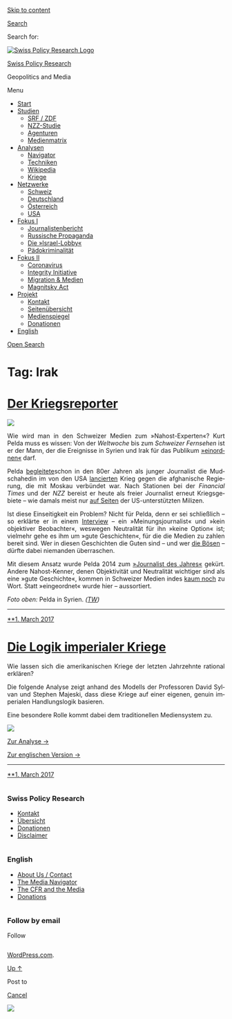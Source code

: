 [Skip to
content](#content)

[](https://swprs.org/)

<div class="cover">

</div>

[Search](#search-container)

<div id="search-container" class="header-search-block bg-graphite hidden">

<span class="screen-reader-text">Search for:</span>

</div>

<div class="header-inner section-inner">

[![Swiss Policy Research
Logo](https://swprs.files.wordpress.com/2020/05/swiss-policy-research-logo-300.png)](https://swprs.org/)

[Swiss Policy Research](https://swprs.org/)

Geopolitics and
    Media

</div>

<div class="navigation section no-padding bg-dark">

Menu

<div class="main-navigation">

  - <span id="menu-item-4374">[Start](https://swprs.org)</span>
  - <span id="menu-item-5941">[Studien](https://swprs.org/srf-propaganda-analyse/)</span>
      - <span id="menu-item-4361">[SRF /
        ZDF](https://swprs.org/srf-propaganda-analyse/)</span>
      - <span id="menu-item-4359">[NZZ-Studie](https://swprs.org/die-nzz-studie/)</span>
      - <span id="menu-item-4373">[Agenturen](https://swprs.org/der-propaganda-multiplikator/)</span>
      - <span id="menu-item-7978">[Medienmatrix](https://swprs.org/die-propaganda-matrix/)</span>
  - <span id="menu-item-9423">[Analysen](https://swprs.org/medien-navigator/)</span>
      - <span id="menu-item-9414">[Navigator](https://swprs.org/medien-navigator/)</span>
      - <span id="menu-item-8524">[Techniken](https://swprs.org/der-propaganda-schluessel/)</span>
      - <span id="menu-item-10908">[Wikipedia](https://swprs.org/propaganda-in-der-wikipedia/)</span>
      - <span id="menu-item-9920">[Kriege](https://swprs.org/logik-imperialer-kriege/)</span>
  - <span id="menu-item-4362">[Netzwerke](https://swprs.org/netzwerk-medien-schweiz/)</span>
      - <span id="menu-item-6283">[Schweiz](https://swprs.org/netzwerk-medien-schweiz/)</span>
      - <span id="menu-item-7215">[Deutschland](https://swprs.org/netzwerk-medien-deutschland/)</span>
      - <span id="menu-item-17401">[Österreich](https://swprs.org/medien-in-oesterreich/)</span>
      - <span id="menu-item-7216">[USA](https://swprs.org/das-american-empire-und-seine-medien/)</span>
  - <span id="menu-item-9228">[Fokus
    I](https://swprs.org/bericht-eines-journalisten/)</span>
      - <span id="menu-item-12119">[Journalistenbericht](https://swprs.org/bericht-eines-journalisten/)</span>
      - <span id="menu-item-12117">[Russische
        Propaganda](https://swprs.org/russische-propaganda/)</span>
      - <span id="menu-item-12118">[Die
        »Israel-Lobby«](https://swprs.org/die-israel-lobby-fakten-und-mythen/)</span>
      - <span id="menu-item-13505">[Pädokriminalität](https://swprs.org/geopolitik-und-paedokriminalitaet/)</span>
  - <span id="menu-item-17258">[Fokus
    II](https://swprs.org/migration-und-medien/)</span>
      - <span id="menu-item-32838">[Coronavirus](https://swprs.org/covid-19-hinweis-ii/)</span>
      - <span id="menu-item-12939">[Integrity
        Initiative](https://swprs.org/die-integrity-initiative/)</span>
      - <span id="menu-item-17290">[Migration &
        Medien](https://swprs.org/migration-und-medien/)</span>
      - <span id="menu-item-17291">[Magnitsky
        Act](https://swprs.org/der-fall-magnitsky/)</span>
  - <span id="menu-item-21964">[Projekt](https://swprs.org/kontakt/)</span>
      - <span id="menu-item-8525">[Kontakt](https://swprs.org/kontakt/)</span>
      - <span id="menu-item-10193">[Seitenübersicht](https://swprs.org/uebersicht/)</span>
      - <span id="menu-item-8637">[Medienspiegel](https://swprs.org/medienspiegel/)</span>
      - <span id="menu-item-33287">[Donationen](https://swprs.org/donationen/)</span>
  - <span id="menu-item-14415">[English](https://swprs.org/contact/)</span>

</div>

[Open
Search](#)

</div>

<div class="wrapper section medium-padding clear" data-role="main">

# Tag: Irak

<div id="content" class="content section-inner">

<div id="posts" class="posts">

<div class="spinner-container">

<div id="spinner">

<div class="double-bounce1">

</div>

<div class="double-bounce2">

</div>

</div>

</div>

<div class="post-container">

# [Der Kriegsreporter](https://swprs.org/2017/03/01/der-kriegsreporter/)

<div class="featured-media">

[![](https://swprs.files.wordpress.com/2016/11/pelda-syrien.jpg?w=600)](https://swprs.org/2017/03/01/der-kriegsreporter/ "Der Kriegsreporter")

</div>

<div class="post-content clear">

<div lang="de" style="text-align:justify;hyphens:auto;-webkit-hyphens:auto;-ms-hyphens:auto;font-variant:none;">

Wie wird man in den Schweizer Medien zum »Nahost-Experten«? Kurt Pelda
muss es wissen: Von der *Welt­woche* bis zum *Schwei­zer Fern­se­hen*
ist er der Mann, der die Ereig­nisse in Sy­ri­en und Irak für das
Publi­kum
[»ein­ord­nen«](http://www.srf.ch/news/international/assad-ist-nur-noch-an-der-macht-weil-er-so-brutal-ist)
darf.

Pelda [be­glei­tete](https://www.youtube.com/watch?v=dtV25eIECKY)schon
in den 80er Jahren als junger Journa­list die Mudschahedin im von den
USA [lancier­ten](https://www.voltairenet.org/article165889.html) Krieg
gegen die afgha­nische Regie­rung, die mit Moskau verbün­det war. Nach
Sta­tionen bei der *Financial Times* und der *NZZ* bereist er heute als
freier Journa­list erneut Kriegs­ge­biete – wie damals meist nur [auf
Seiten](https://tageswoche.ch/politik/ein-basler-im-syrischen-kampfgebiet/)
der US-unter­stützten Milizen.

Ist diese Ein­seitig­keit ein Pro­blem? Nicht für Pelda, denn er sei
schließ­lich – so erklärte er in einem
[Interview](https://www.tageswoche.ch/de/2014_36/international/667493/)
– ein »Mei­nungs­jour­na­list« und »kein objek­ti­ver Be­obach­ter«,
wes­wegen Neutra­li­tät für ihn »keine Option« ist; viel­mehr gehe es
ihm um »gute Ge­schich­ten«, für die die Medien zu zahlen be­reit sind.
Wer in diesen Ge­schich­ten die Guten sind – und wer [die
Bösen](http://www.srf.ch/news/international/assad-ist-nur-noch-an-der-macht-weil-er-so-brutal-ist)
– dürf‌te dabei niemanden über­raschen.

Mit diesem Ansatz wurde Pelda 2014 zum [»Jour­na­list des
Jahres«](http://www.srf.ch/news/panorama/kurt-pelda-ist-journalist-des-jahres)
gekürt. Andere Nahost-Ken­ner, denen Objek­ti­vi­tät und Neutra­lität
wich­ti­ger sind als eine »gute Ge­schichte«, kommen in Schwei­zer
Medien indes [kaum noch](https://swprs.org/das-gewuenschte-narrativ-ii/)
zu Wort. Statt »ein­ge­ordnet« wurde hier – aus­sor­tiert.

*Foto oben:* Pelda in Syrien.
*([TW](https://tageswoche.ch/politik/ein-basler-im-syrischen-kampfgebiet/))*

</div>

-----

</div>

<div class="post-meta clear">

[**1. March
2017](https://swprs.org/2017/03/01/der-kriegsreporter/ "Der Kriegsreporter")

</div>

</div>

<div class="post-container">

# [Die Logik imperialer Kriege](https://swprs.org/2017/03/01/die-logik-imperialer-kriege/)

<div class="post-content clear">

<div lang="de" style="text-align:justify;hyphens:auto;-webkit-hyphens:auto;-ms-hyphens:auto;font-variant:none;">

Wie lassen sich die amerikanischen Kriege der letzten Jahrzehnte
rational erklären?

Die folgende Analyse zeigt anhand des Modells der Professoren David
Sylvan und Stephen Majeski, dass diese Kriege auf einer eigenen, genuin
imperialen Handlungslogik basieren.

Eine besondere Rolle kommt dabei dem traditionellen Mediensystem
zu.

[![](https://swprs.files.wordpress.com/2018/05/logik-imperialer-kriege-spr-s.png?w=736)](https://swprs.org/logik-imperialer-kriege/)

[Zur Analyse →](https://swprs.org/logik-imperialer-kriege/)

[Zur englischen Version →](https://swprs.org/us-foreign-policy/)

</div>

-----

</div>

<div class="post-meta clear">

[**1. March
2017](https://swprs.org/2017/03/01/die-logik-imperialer-kriege/ "Die Logik imperialer Kriege")

</div>

</div>

</div>

</div>

</div>

<div id="footer" class="footer bg-graphite">

<div class="section-inner row clear" data-role="complementary">

<div class="column column-1 one-third medium-padding">

<div class="widgets">

<div id="nav_menu-3" class="widget widget_nav_menu">

<div class="widget-content clear">

### Swiss Policy Research

<div class="menu-allgemein-container">

  - <span id="menu-item-251">[Kontakt](https://swprs.org/kontakt/)</span>
  - <span id="menu-item-33090">[Übersicht](https://swprs.org/uebersicht/)</span>
  - <span id="menu-item-33286">[Donationen](https://swprs.org/donationen/)</span>
  - <span id="menu-item-15372">[Disclaimer](https://swprs.org/disclaimer/)</span>

</div>

</div>

</div>

</div>

</div>

<div class="column column-2 one-third medium-padding">

<div class="widgets">

<div id="nav_menu-4" class="widget widget_nav_menu">

<div class="widget-content clear">

### English

<div class="menu-english-container">

  - <span id="menu-item-20017">[About Us /
    Contact](https://swprs.org/contact/)</span>
  - <span id="menu-item-20015">[The Media
    Navigator](https://swprs.org/media-navigator/)</span>
  - <span id="menu-item-20016">[The CFR and the
    Media](https://swprs.org/the-american-empire-and-its-media/)</span>
  - <span id="menu-item-33285">[Donations](https://swprs.org/donations/)</span>

</div>

</div>

</div>

</div>

</div>

<div class="column column-3 one-third medium-padding">

<div class="widgets">

<div id="blog_subscription-4" class="widget widget_blog_subscription jetpack_subscription_widget">

<div class="widget-content clear">

### Follow by email

Follow

</div>

</div>

</div>

</div>

</div>

</div>

<div class="credits section bg-dark small-padding">

<div class="credits-inner section-inner clear">

[WordPress.com](https://wordpress.com/?ref=footer_custom_com).

[Up ↑](# "To the top")

</div>

</div>

<div style="display:none">

</div>

<div id="carousel-reblog-box">

Post to

<div class="submit">

<span class="canceltext">[Cancel](#)</span>

</div>

<div class="arrow">

</div>

</div>

![](https://pixel.wp.com/b.gif?v=noscript)
